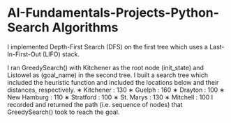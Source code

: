 # AI-Fundamentals-Projects-Python- Search Algorithms
I implemented Depth-First Search (DFS) on the first tree which uses a Last-In-First-Out (LIFO) stack.

I ran GreedySearch() with Kitchener as the root node (init_state) and Listowel as (goal_name) in the second tree.
I built a search tree which included the heuristic function and included the locations below and their distances, respectively.
∗ Kitchener : 130
∗ Guelph : 160
∗ Drayton : 100
∗ New Hamburg : 110
∗ Stratford : 100
∗ St. Marys : 130
∗ Mitchell : 100
I recorded and returned the path (i.e. sequence of nodes) that GreedySearch() took to reach the
goal.
